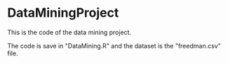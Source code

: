 # DataMiningProject
This is the code of the data mining project.

The code is save in "DataMining.R" and the dataset is the "freedman.csv" file.
